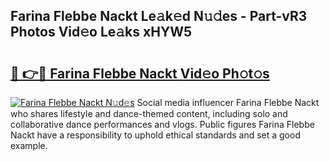 ## Farina Flebbe Nackt Le𝚊k𝚎d N𝚞𝚍es - Part-vR3 Photos Vid𝚎o Le𝚊ks xHYW5

# <h2><a href="http://fb5qqx.evod.top/?m=Farina+Flebbe+Nackt">🔗 👉🔴 Farina Flebbe Nackt Vid𝚎o Ph𝚘t𝚘s</a></h2>

[![Farina Flebbe Nackt N𝚞d𝚎s](https://i.imgur.com/8V9OHl7.gif)](http://fb5qqx.evod.top/?m=Farina+Flebbe+Nackt)
Social media influencer Farina Flebbe Nackt who shares lifestyle and dance-themed content, including solo and collaborative dance performances and vlogs. Public figures Farina Flebbe Nackt have a responsibility to uphold ethical standards and set a good example. 
